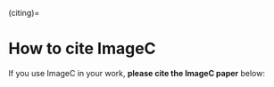 (citing)=
# How to cite ImageC

If you use ImageC in your work, **please cite the ImageC paper** below:
